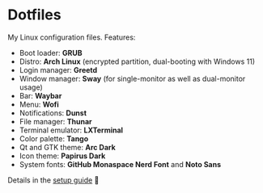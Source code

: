 # Dotfiles

My Linux configuration files. Features:

- Boot loader: **GRUB**
- Distro: **Arch Linux** (encrypted partition, dual-booting with Windows 11)
- Login manager: **Greetd**
- Window manager: **Sway** (for single-monitor as well as dual-monitor usage)
- Bar: **Waybar**
- Menu: **Wofi**
- Notifications: **Dunst**
- File manager: **Thunar**
- Terminal emulator: **LXTerminal**
- Color palette: **Tango**
- Qt and GTK theme: **Arc Dark**
- Icon theme: **Papirus Dark**
- System fonts: **GitHub Monaspace Nerd Font** and **Noto Sans**

Details in the [setup guide](./setup.md) 🚀
